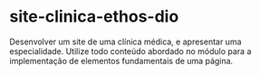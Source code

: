 # site-clinica-ethos-dio
Desenvolver um site de uma clínica médica, e apresentar uma especialidade. Utilize todo conteúdo abordado no módulo para a implementação de elementos fundamentais de uma página.
